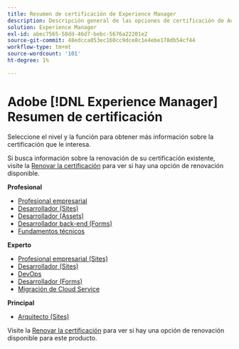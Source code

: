 ```yaml
---
title: Resumen de certificación de Experience Manager
description: Descripción general de las opciones de certificación de Adobe Experience Manager
solution: Experience Manager
exl-id: abec7565-58dd-46d7-bebc-5676a22201e2
source-git-commit: 48edcca053ec160cc9dce8c1e4ebe178db54cf44
workflow-type: tm+mt
source-wordcount: '101'
ht-degree: 1%

---
```


# Adobe [!DNL Experience Manager] Resumen de certificación

Seleccione el nivel y la función para obtener más información sobre la certificación que le interesa.

Si busca información sobre la renovación de su certificación existente, visite la [Renovar la certificación](/help/certifications/renew.md) para ver si hay una opción de renovación disponible.

**Profesional**

* [Profesional empresarial](/help/certifications/aem/aem-p-business.md) <!--AD0-E126-->
* [Desarrollador (Sites)](/help/certifications/aem/aem-sites-p-developer.md) <!--AD0-E123-->
* [Desarrollador (Assets)](/help/certifications/aem/aem-assets-p-developer.md) <!--AD0-E129-->
* [Desarrollador back-end (Forms)](/help/certifications/aem/aem-forms-p-bedeveloper.md) <!--AD0-E127-->
* [Fundamentos técnicos](/help/certifications/aem/aem-p-foundations.md) <!--AD0-E132-->

**Experto**

* [Profesional empresarial (Sites)](/help/certifications/aem/aem-sites-e-business.md) <!--AD0-E121-->
* [Desarrollador (Sites)](/help/certifications/aem/aem-sites-e-developer.md) <!--AD0-E134-->
* [DevOps](/help/certifications/aem/aem-devops-e-engineer.md) <!--AD0-E124-->
* [Desarrollador (Forms)](/help/certifications/aem/aem-forms-e-developer.md) <!--AD0-E125-->
* [Migración de Cloud Service](/help/certifications/aem/aem-cs-e-migration.md) <!--AD0-E136-->

**Principal**

* [Arquitecto (Sites)](/help/certifications/aem/aem-sites-m-architect.md) <!--AD0-E117-->

Visite la [Renovar la certificación](/help/certifications/renew.md) para ver si hay una opción de renovación disponible para este producto.